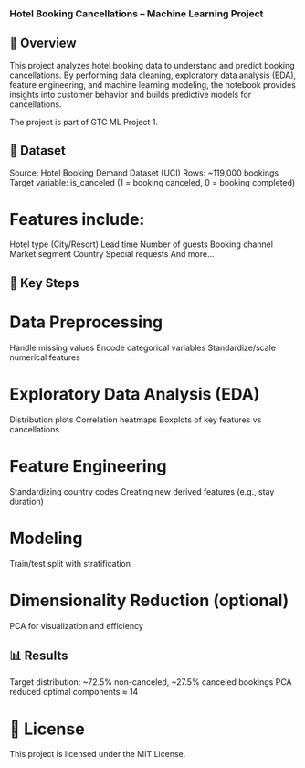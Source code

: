 ### Hotel Booking Cancellations – Machine Learning Project
## 📌 Overview

This project analyzes hotel booking data to understand and predict booking cancellations.
By performing data cleaning, exploratory data analysis (EDA), feature engineering, and machine learning modeling, the notebook provides insights into customer behavior and builds predictive models for cancellations.

The project is part of GTC ML Project 1.

## 📂 Dataset

Source: Hotel Booking Demand Dataset (UCI)
Rows: ~119,000 bookings
Target variable: is_canceled (1 = booking canceled, 0 = booking completed)
# Features include:
Hotel type (City/Resort)
Lead time
Number of guests
Booking channel
Market segment
Country
Special requests
And more...
## 🔑 Key Steps

# Data Preprocessing
Handle missing values
Encode categorical variables
Standardize/scale numerical features

# Exploratory Data Analysis (EDA)
Distribution plots
Correlation heatmaps
Boxplots of key features vs cancellations

# Feature Engineering
Standardizing country codes
Creating new derived features (e.g., stay duration)

# Modeling
Train/test split with stratification

# Dimensionality Reduction (optional)
PCA for visualization and efficiency

## 📊 Results
Target distribution: ~72.5% non-canceled, ~27.5% canceled bookings
PCA reduced optimal components ≈ 14

# 📜 License
This project is licensed under the MIT License.

